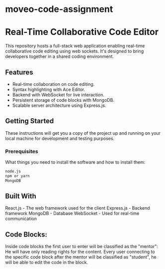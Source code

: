 # moveo-code-assignment
# Real-Time Collaborative Code Editor
This repository hosts a full-stack web application enabling real-time collaborative code editing using web sockets. It's designed to bring developers together in a shared coding environment.

## Features

- Real-time collaboration on code editing.
- Syntax highlighting with Ace Editor.
- Backend with WebSocket for live interaction.
- Persistent storage of code blocks with MongoDB.
- Scalable server architecture using Express.js.

## Getting Started

These instructions will get you a copy of the project up and running on your local machine for development and testing purposes.

### Prerequisites

What things you need to install the software and how to install them:

```bash
node.js
npm or yarn
MongoDB

```

## Built With

React.js - The web framework used for the client
Express.js - Backend framework
MongoDB - Database
WebSocket - Used for real-time communication

## Code Blocks:

Inside code blocks the first user to enter will be classified as the "mentor":
He will have only reading rights for the content.
Every user connecting to the specific code block after the mentor will be classified as "student", he will be able to edit the code in the block.